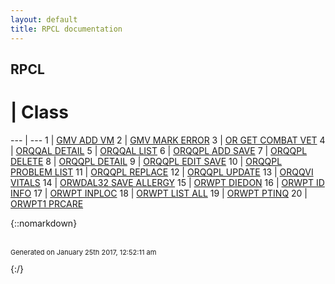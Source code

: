 ```yaml
---
layout: default
title: RPCL documentation
---
```

## RPCL

 # | Class 
 --- | --- 
1 | [GMV ADD VM](GMV_ADD_VM.md)
2 | [GMV MARK ERROR](GMV_MARK_ERROR.md)
3 | [OR GET COMBAT VET](OR_GET_COMBAT_VET.md)
4 | [ORQQAL DETAIL](ORQQAL_DETAIL.md)
5 | [ORQQAL LIST](ORQQAL_LIST.md)
6 | [ORQQPL ADD SAVE](ORQQPL_ADD_SAVE.md)
7 | [ORQQPL DELETE](ORQQPL_DELETE.md)
8 | [ORQQPL DETAIL](ORQQPL_DETAIL.md)
9 | [ORQQPL EDIT SAVE](ORQQPL_EDIT_SAVE.md)
10 | [ORQQPL PROBLEM LIST](ORQQPL_PROBLEM_LIST.md)
11 | [ORQQPL REPLACE](ORQQPL_REPLACE.md)
12 | [ORQQPL UPDATE](ORQQPL_UPDATE.md)
13 | [ORQQVI VITALS](ORQQVI_VITALS.md)
14 | [ORWDAL32 SAVE ALLERGY](ORWDAL32_SAVE_ALLERGY.md)
15 | [ORWPT DIEDON](ORWPT_DIEDON.md)
16 | [ORWPT ID INFO](ORWPT_ID_INFO.md)
17 | [ORWPT INPLOC](ORWPT_INPLOC.md)
18 | [ORWPT LIST ALL](ORWPT_LIST_ALL.md)
19 | [ORWPT PTINQ](ORWPT_PTINQ.md)
20 | [ORWPT1 PRCARE](ORWPT1_PRCARE.md)


{::nomarkdown} <br/><br/><p style="font-size: 11px">Generated on January 25th 2017, 12:52:11 am</p>{:/}